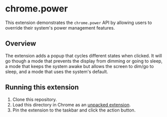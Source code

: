 # chrome.power

This extension demonstrates the `chrome.power` API by allowing users to override their system's power management features.

## Overview

The extension adds a popup that cycles different states when clicked. It will go though a mode that prevents the display from dimming or going to sleep, a mode that keeps the system awake but allows the screen to dim/go to sleep, and a mode that uses the system's default.

## Running this extension

1. Clone this repository.
2. Load this directory in Chrome as an [unpacked extension](https://developer.chrome.com/docs/extensions/mv3/getstarted/development-basics/#load-unpacked).
3. Pin the extension to the taskbar and click the action button.
